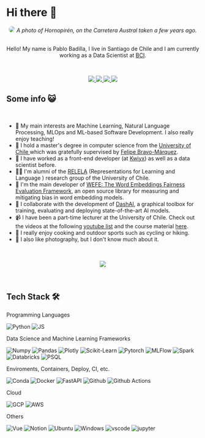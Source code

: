 # Hi there 👋

<div align="center">
    <img src='banner.jpg' style="border-radius: 12px"> 
    <em>A photo of Hornopirén, on the Carretera Austral taken a few years ago.</em>
</div>

<br>

<div align="center">

Hello! My name is Pablo Badilla, I live in Santiago de Chile and I am currently working as a Data Scientist at [BCI](https://www.bci.cl/).

</div>

<br>

<p align="center">
    <a href="https://www.linkedin.com/in/pablo-badilla-torrealba-473b2315b/">
        <img src="https://img.shields.io/badge/LinkedIn-0077B5?style=for-the-badge&logo=linkedin&logoColor=white"/>
    </a>
    <a href="mailto:pbadilla.torrealba@gmail.com">
        <img src="https://img.shields.io/badge/Gmail-D14836?style=for-the-badge&logo=gmail&logoColor=white"/>
    </a>
    <a href="CV.pdf">
        <img src="https://img.shields.io/badge/Resume-Blue?style=for-the-badge&logoColor=white"/>
    </a>
    <a href="CV_es.pdf">
        <img src="https://img.shields.io/badge/Resume (in spanish)-a?style=for-the-badge&logoColor=white"/>
    </a>
</p>

## Some info 😺

<br>

- 💙 My main interests are Machine Learning, Natural Language Processing, MLOps and ML-based Software Development. I also really enjoy teaching!
- 🏫 I hold a master's degree in computer science from the [University of Chile ](https://www.dcc.uchile.cl/) which was gratefully supervised by [Felipe Bravo-Márquez](https://felipebravom.com/).
- 👷 I have worked as a front-end developer (at [Kwiyx](https://github.com/Kwiyx)) as well as a data scientist before.
- 🧑‍🎓 I'm alumni of the [RELELA](https://relela.com/) (Representations for Learning and Language ) research group of the University of Chile.
- 🌟 I'm the main developer of [WEFE: The Word Embeddings Fairness Evaluation Framework](https://wefe.readthedocs.io/en/latest/), an open source library for measuring and mitigating bias in word embedding models.
- 🤝 I collaborate with the development of [DashAI](https://github.com/DashAISoftware/DashAI), a graphical toolbox for training, evaluating and deploying state-of-the-art AI models.
- 📹 I have been a part-time lecturer at the University of Chile. Check out the videos at the following [youtube list](https://www.youtube.com/playlist?list=PLIaUi-1jO5b4PztTeatJFQO1QeQwGo3FS) and the course material [here](https://github.com/pbadillatorrealba/MDS7202).
- 🥕 I really enjoy cooking and outdoor sports such as cycling or hiking.
- 📸 I also like photography, but I don't know much about it.

<br>
<br>

<div align='center'>
<img src="https://github-readme-stats.vercel.app/api?username=pbadillatorrealba&count_private=true&show_icons=true&custom_title=Github&theme=chartreuse-dark&bg_color=0,000000,130F40&layout=compact&border_radius=8">
</div>

<br>
<br>

## Tech Stack 🛠️

Programming Languages

![Python](https://img.shields.io/badge/Python-FFD43B?style=flat-square&logo=python&logoColor=blue)
![JS](https://img.shields.io/badge/JavaScript-323330?style=flat-square&logo=javascript&logoColor=F7DF1E)

Data Science and Machine Learning Frameworks

![Numpy](https://img.shields.io/badge/Numpy-777BB4?style=flat-square&logo=numpy&logoColor=white])
![Pandas](https://img.shields.io/badge/Pandas-2C2D72?style=flat-square&logo=pandas&logoColor=white])
![Plotly](https://img.shields.io/badge/Plotly-239120?style=flat-square&logo=plotly&logoColor=white])
![Scikit-Learn](https://img.shields.io/badge/scikit_learn-F7931E?style=flat-square&logo=scikit-learn&logoColor=white])
![Pytorch](https://img.shields.io/badge/PyTorch-EE4C2C?style=flat-square&logo=pytorch&logoColor=white])
![MLFlow](https://img.shields.io/badge/MLflow-0194E2.svg?style=flat-square&logo=MLflow&logoColor=white)
![Spark](https://img.shields.io/badge/Apache%20Spark-E25A1C.svg?style=flat-square&logo=Apache-Spark&logoColor=white)
![Databricks](https://img.shields.io/badge/Databricks-FF3621?style=flat-square&logo=Databricks&logoColor=white)
![PSQL](https://img.shields.io/badge/PostgreSQL-316192?style=flat-square&logo=postgresql&logoColor=white)

Enviroments, Containers, Deploy, CI, etc.

![Conda](https://img.shields.io/badge/conda-342B029.svg?&style=flat-square&logo=anaconda&logoColor=white)
![Docker](https://img.shields.io/badge/Docker-2CA5E0?style=flat-square&logo=docker&logoColor=white)
![FastAPI](https://img.shields.io/badge/fastapi-109989?style=flat-square&logo=FASTAPI&logoColor=white)
![Github](https://img.shields.io/badge/GitHub-100000?style=flat-square&logo=github&logoColor=white)
![Github Actions](https://img.shields.io/badge/GitHub_Actions-2088FF?style=flat-square&logo=github-actions&logoColor=white)


Cloud


![GCP](https://img.shields.io/badge/Google_Cloud-4285F4?style=flat-square&logo=google-cloud&logoColor=white)
![AWS](https://img.shields.io/badge/Amazon_AWS-FF9900?style=flat-square&logo=amazonaws&logoColor=white)


Others

![Vue](https://img.shields.io/badge/Vue.js-35495E?style=flat-square&logo=vue.js&logoColor=4FC08D)
![Notion](https://img.shields.io/badge/Notion-000000?style=flat-square&logo=notion&logoColor=white)
![Ubuntu](https://img.shields.io/badge/Ubuntu-E95420?style=flat-square&logo=ubuntu&logoColor=white)
![Windows](https://img.shields.io/badge/Windows-0078D6?style=flat-square&logo=windows&logoColor=white)
![vscode](https://img.shields.io/badge/VSCode-0078D4?style=flat-square&logo=visual%20studio%20code&logoColor=white)
![jupyter](https://img.shields.io/badge/Jupyter-F37626.svg?&style=flat-square&logo=Jupyter&logoColor=white)
